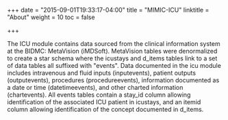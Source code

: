 +++
date = "2015-09-01T19:33:17-04:00"
title = "MIMIC-ICU"
linktitle = "About"
weight = 10
toc = false

+++

The ICU module contains data sourced from the clinical information system at the BIDMC: MetaVision (iMDSoft). MetaVision tables were denormalized to create a star schema where the icustays and d_items tables link to a set of data tables all suffixed with "events". Data documented in the icu module includes intravenous and fluid inputs (inputevents), patient outputs (outputevents), procedures (procedureevents), information documented as a date or time (datetimeevents), and other charted information (chartevents). All events tables contain a stay_id column allowing identification of the associated ICU patient in icustays, and an itemid column allowing identification of the concept documented in d_items.


